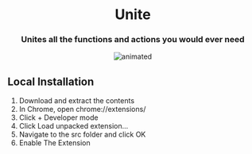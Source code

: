 
<p>
    <h1 align="center">Unite</h1>
    <h3 align="center">Unites all the functions and actions you would ever need</h3>
</p>
 

<p align="center">  
  <img src="https://user-images.githubusercontent.com/52125687/170894594-6ec2df68-5bf8-4077-906c-d9cc338c6691.gif" alt="animated" />
  </br>
</p>
 
   
<p>
    <h2>Local Installation</h2>
    <ol>
        <li>Download and extract the contents</li>
        <li>In Chrome, open chrome://extensions/</li>
        <li>Click + Developer mode</li>
        <li>Click Load unpacked extension…</li>
        <li>Navigate to the src folder and click OK</li>
        <li>Enable The Extension</li>
    </ol>
</p>



 
